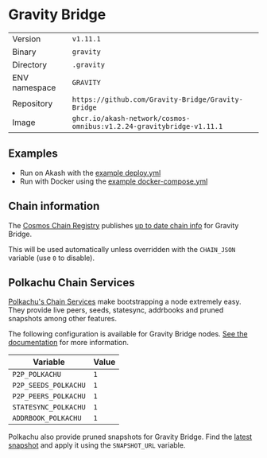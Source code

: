 # Gravity Bridge

| | |
|---|---|
|Version|`v1.11.1`|
|Binary|`gravity`|
|Directory|`.gravity`|
|ENV namespace|`GRAVITY`|
|Repository|`https://github.com/Gravity-Bridge/Gravity-Bridge`|
|Image|`ghcr.io/akash-network/cosmos-omnibus:v1.2.24-gravitybridge-v1.11.1`|

## Examples

- Run on Akash with the [example deploy.yml](./deploy.yml)
- Run with Docker using the [example docker-compose.yml](./docker-compose.yml)

## Chain information

The [Cosmos Chain Registry](https://github.com/cosmos/chain-registry) publishes [up to date chain info](https://raw.githubusercontent.com/cosmos/chain-registry/master/gravitybridge/chain.json) for Gravity Bridge.

This will be used automatically unless overridden with the `CHAIN_JSON` variable (use `0` to disable).

## Polkachu Chain Services

[Polkachu's Chain Services](https://www.polkachu.com/networks/gravity) make bootstrapping a node extremely easy. They provide live peers, seeds, statesync, addrbooks and pruned snapshots among other features.

The following configuration is available for Gravity Bridge nodes. [See the documentation](../README.md#polkachu-services) for more information.

|Variable|Value|
|---|---|
|`P2P_POLKACHU`|`1`|
|`P2P_SEEDS_POLKACHU`|`1`|
|`P2P_PEERS_POLKACHU`|`1`|
|`STATESYNC_POLKACHU`|`1`|
|`ADDRBOOK_POLKACHU`|`1`|

Polkachu also provide pruned snapshots for Gravity Bridge. Find the [latest snapshot](https://polkachu.com/tendermint_snapshots/gravity) and apply it using the `SNAPSHOT_URL` variable.
